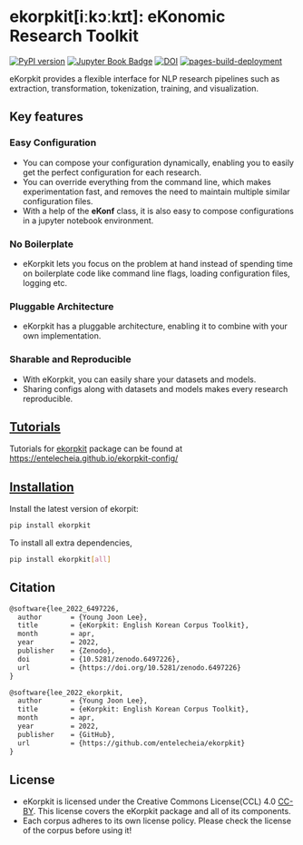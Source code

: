 # ekorpkit[iːkɔːkɪt]: **eKo**nomic **R**esearch Tool**kit**

[![PyPI version](https://badge.fury.io/py/ekorpkit.svg)](https://badge.fury.io/py/ekorpkit) [![Jupyter Book Badge](https://jupyterbook.org/en/stable/_images/badge.svg)](https://entelecheia.github.io/ekorpkit-config/) [![DOI](https://zenodo.org/badge/DOI/10.5281/zenodo.6497226.svg)](https://doi.org/10.5281/zenodo.6497226) [![pages-build-deployment](https://github.com/entelecheia/ekorpkit-config/actions/workflows/pages/pages-build-deployment/badge.svg?branch=gh-pages)](https://github.com/entelecheia/ekorpkit-config/actions/workflows/pages/pages-build-deployment)

eKorpkit provides a flexible interface for NLP research pipelines such as extraction, transformation, tokenization, training, and visualization.

## Key features

### Easy Configuration

- You can compose your configuration dynamically, enabling you to easily get the perfect configuration for each research. 
- You can override everything from the command line, which makes experimentation fast, and removes the need to maintain multiple similar configuration files. 
- With a help of the **eKonf** class, it is also easy to compose configurations in a jupyter notebook environment.

### No Boilerplate

- eKorpkit lets you focus on the problem at hand instead of spending time on boilerplate code like command line flags, loading configuration files, logging etc.

### Pluggable Architecture

- eKorpkit has a pluggable architecture, enabling it to combine with your own implementation.

### Sharable and Reproducible

- With eKorpkit, you can easily share your datasets and models.
- Sharing configs along with datasets and models makes every research reproducible.

## [Tutorials](https://entelecheia.github.io/ekorpkit-config)

Tutorials for [ekorpkit](https://github.com/entelecheia/ekorpkit) package can be found at https://entelecheia.github.io/ekorpkit-config/

## [Installation](https://entelecheia.github.io/ekorpkit-config/docs/basics/install.html)

Install the latest version of ekorpit:

```bash
pip install ekorpkit
```

To install all extra dependencies,

```bash
pip install ekorpkit[all]
```

## Citation

```tex
@software{lee_2022_6497226,
  author       = {Young Joon Lee},
  title        = {eKorpkit: English Korean Corpus Toolkit},
  month        = apr,
  year         = 2022,
  publisher    = {Zenodo},
  doi          = {10.5281/zenodo.6497226},
  url          = {https://doi.org/10.5281/zenodo.6497226}
}
```

```tex
@software{lee_2022_ekorpkit,
  author       = {Young Joon Lee},
  title        = {eKorpkit: English Korean Corpus Toolkit},
  month        = apr,
  year         = 2022,
  publisher    = {GitHub},
  url          = {https://github.com/entelecheia/ekorpkit}
}
```

## License

- eKorpkit is licensed under the Creative Commons License(CCL) 4.0 [CC-BY](https://creativecommons.org/licenses/by/4.0). This license covers the eKorpkit package and all of its components.
- Each corpus adheres to its own license policy. Please check the license of the corpus before using it!
